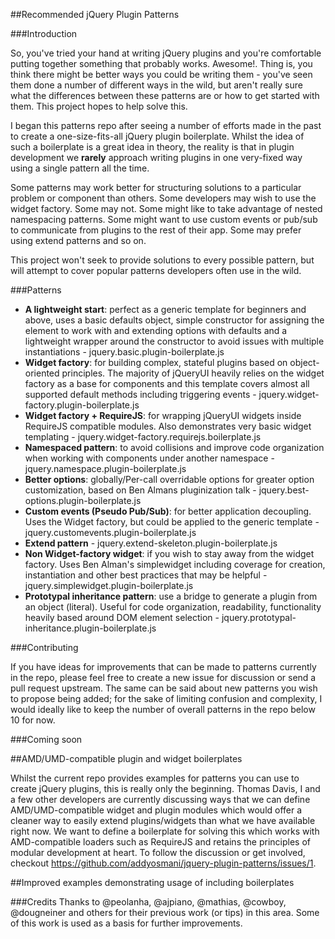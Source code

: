 ##Recommended jQuery Plugin Patterns

###Introduction

So, you've tried your hand at writing jQuery plugins and you're comfortable putting together something that probably works. Awesome!. Thing is, you think there might be better ways you could be writing them - you've seen them done a number of different ways in the wild, but aren't really sure what the differences between these patterns are or how to get started with them. This project hopes to help solve this.

I began this patterns repo after seeing a number of efforts made in the past to create a one-size-fits-all jQuery plugin boilerplate. Whilst the idea of such a boilerplate is a great idea in theory, the reality is that in plugin development we <b>rarely</b> approach writing plugins in one very-fixed way using a single pattern all the time. 

Some patterns may work better for structuring solutions to a particular problem or component than others. Some developers may wish to use the widget factory. Some may not. Some might like to take advantage of nested namespacing patterns.  Some might want to use custom events or pub/sub to communicate from plugins to the rest of their app. Some may prefer using extend patterns and so on.

This project won't seek to provide solutions to every possible pattern, but will attempt to cover popular patterns developers often use in the wild.

###Patterns 

<ul>
<li><strong>A lightweight start</strong>: perfect as a generic template for beginners and above, uses a basic defaults object, simple constructor for assigning the element to work with and extending options with defaults and a lightweight wrapper around the constructor to avoid issues with multiple instantiations - jquery.basic.plugin-boilerplate.js</li>
<li><strong>Widget factory</strong>: for building complex, stateful plugins based on object-oriented principles. The majority of jQueryUI heavily relies on the widget factory as a base for components and this template covers almost all supported default methods including triggering events - jquery.widget-factory.plugin-boilerplate.js</li>
<li><strong>Widget factory + RequireJS</strong>: for wrapping jQueryUI widgets inside RequireJS compatible modules. Also demonstrates very basic widget templating - jquery.widget-factory.requirejs.boilerplate.js</li>
<li><strong>Namespaced pattern</strong>: to avoid collisions and improve code organization when working with components under another namespace - jquery.namespace.plugin-boilerplate.js</li>
<li><strong>Better options</strong>: globally/Per-call overridable options for greater option customization, based on Ben Almans pluginization talk - jquery.best-options.plugin-boilerplate.js</li>
<li><strong>Custom events (Pseudo Pub/Sub)</strong>: for better application decoupling. Uses the Widget factory, but could be applied to the generic template - jquery.customevents.plugin-boilerplate.js</li>
<li><strong>Extend pattern</strong> - jquery.extend-skeleton.plugin-boilerplate.js</li>
<li><strong>Non Widget-factory widget</strong>: if you wish to stay away from the widget factory. Uses Ben Alman's simplewidget including coverage for creation, instantiation and other best practices that may be helpful  - jquery.simplewidget.plugin-boilerplate.js</li>
<li><strong>Prototypal inheritance pattern</strong>: use a bridge to generate a plugin from an object (literal). Useful for code organization, readability, functionality heavily based around DOM element selection - jquery.prototypal-inheritance.plugin-boilerplate.js</li>
</ul>


###Contributing

If you have ideas for improvements that can be made to patterns currently in the repo, please feel free to create a new issue for discussion or send a pull request upstream. The same can be said about new patterns you wish to propose being added; for the sake of limiting confusion and complexity, I would ideally like to keep the number of overall patterns in the repo below 10 for now.

###Coming soon

##AMD/UMD-compatible plugin and widget boilerplates

Whilst the current repo provides examples for patterns you can use to create jQuery plugins, this is really only the beginning. Thomas Davis, I and a few other developers are currently discussing ways that we can define AMD/UMD-compatible widget and plugin modules which would offer a cleaner way to easily extend plugins/widgets than what we have available right now. We want to define a boilerplate for solving this which works with AMD-compatible loaders such as RequireJS and retains the principles of modular development at heart. To follow the discussion or get involved, checkout https://github.com/addyosmani/jquery-plugin-patterns/issues/1.

##Improved examples demonstrating usage of including boilerplates

###Credits
Thanks to @peolanha, @ajpiano, @mathias, @cowboy, @dougneiner and others for their previous work (or tips) in this area. Some of this work is used as a basis for further improvements.